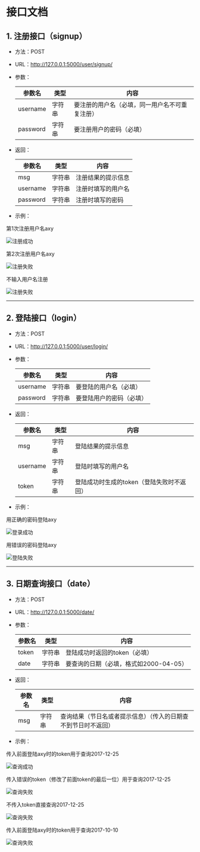 # 接口文档

## 1. 注册接口（signup）

* 方法：POST

* URL：<http://127.0.0.1:5000/user/signup/>

* 参数：

  | 参数名   | 类型   | 内容                                           |
  | -------- | ------ | ---------------------------------------------- |
  | username | 字符串 | 要注册的用户名（必填，同一用户名不可重复注册） |
  | password | 字符串 | 要注册用户的密码（必填）                       |

* 返回：

  | 参数名   | 类型   | 内容               |
  | -------- | ------ | ------------------ |
  | msg      | 字符串 | 注册结果的提示信息 |
  | username | 字符串 | 注册时填写的用户名 |
  | password | 字符串 | 注册时填写的密码   |

* 示例：

第1次注册用户名axy

![注册成功](D:\Code\SE\api_app\images\signup1.png)

第2次注册用户名axy

![注册失败](D:\Code\SE\api_app\images\signup2.png)

不输入用户名注册

![注册失败](D:\Code\SE\api_app\images\signup3.png)

---

## 2. 登陆接口（login）

* 方法：POST

* URL：<http://127.0.0.1:5000/user/login/>

* 参数：

  | 参数名   | 类型   | 内容                     |
  | -------- | ------ | ------------------------ |
  | username | 字符串 | 要登陆的用户名（必填）   |
  | password | 字符串 | 要登陆用户的密码（必填） |

* 返回：

  | 参数名   | 类型   | 内容                                      |
  | -------- | ------ | ----------------------------------------- |
  | msg      | 字符串 | 登陆结果的提示信息                        |
  | username | 字符串 | 登陆时填写的用户名                        |
  | token    | 字符串 | 登陆成功时生成的token（登陆失败时不返回） |

* 示例：

用正确的密码登陆axy

![登录成功](D:\Code\SE\api_app\images\login1.png)

用错误的密码登陆axy

![登陆失败](D:\Code\SE\api_app\images\login2.png)

---

## 3. 日期查询接口（date）

* 方法：POST

* URL：<http://127.0.0.1:5000/date/>

* 参数：

  | 参数名   | 类型   | 内容                     |
  | -------- | ------ | ------------------------ |
  | token | 字符串 | 登陆成功时返回的token（必填） |
  | date | 字符串 | 要查询的日期（必填，格式如2000-04-05） |

* 返回：

  | 参数名 | 类型   | 内容                                                         |
  | ------ | ------ | ------------------------------------------------------------ |
  | msg    | 字符串 | 查询结果（节日名或者提示信息）（传入的日期查不到节日时不返回） |
  
* 示例：

传入前面登陆axy时的token用于查询2017-12-25

![查询成功](D:\Code\SE\api_app\images\date1.png)

传入错误的token（修改了前面token的最后一位）用于查询2017-12-25

![查询失败](D:\Code\SE\api_app\images\date2.png)

不传入token直接查询2017-12-25

![查询失败](D:\Code\SE\api_app\images\date3.png)

传入前面登陆axy时的token用于查询2017-10-10

![查询失败](D:\Code\SE\api_app\images\date4.png)
